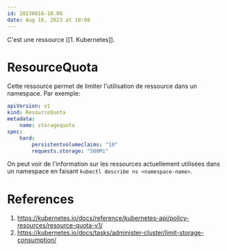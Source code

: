 ```yaml
---
id: 20230816-10.08
date: Aug 16, 2023 at 10:08
---
```


C'est une ressource [[1. Kubernetes]].

# ResourceQuota
Cette ressource permet de limiter l'utilisation de ressource dans un namespace. Par exemple:
```yaml
apiVersion: v1
kind: ResourceQuota
metadata:
	name: storagequota
spec:
	hard:
		persistentvolumeclaims: "10"
		requests.storage: "500Mi"
```

On peut voir de l'information sur les ressources actuellement utilisées dans un namespace en faisant `kubectl describe ns <namespace-name>`.
# References
1. https://kubernetes.io/docs/reference/kubernetes-api/policy-resources/resource-quota-v1/
2. https://kubernetes.io/docs/tasks/administer-cluster/limit-storage-consumption/